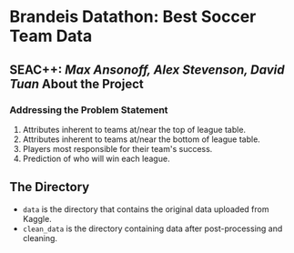 # Brandeis Datathon: Best Soccer Team Data
**SEAC++**: *Max Ansonoff, Alex Stevenson, David Tuan*
About the Project
-------------
### Addressing the Problem Statement
1. Attributes inherent to teams at/near the top of league table.
2. Attributes inherent to teams at/near the bottom of league table.
3. Players most responsible for their team's success.
4. Prediction of who will win each league.

The Directory
-------------
- `data` is the directory that contains the original data uploaded from Kaggle.
- `clean_data` is the directory containing data after post-processing and cleaning.